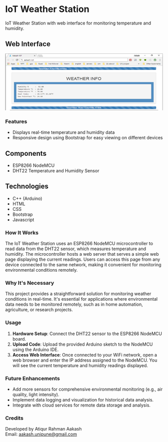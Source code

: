 # IoT Weather Station

IoT Weather Station with web interface for monitoring temperature and humidity.

## Web Interface

![Webpage Interface](overlay.jpg)

### Features
- Displays real-time temperature and humidity data
- Responsive design using Bootstrap for easy viewing on different devices

## Components
- ESP8266 NodeMCU
- DHT22 Temperature and Humidity Sensor

## Technologies
- C++ (Arduino)
- HTML
- CSS
- Bootstrap
- Javascript

### How It Works
The IoT Weather Station uses an ESP8266 NodeMCU microcontroller to read data from the DHT22 sensor, which measures temperature and humidity. The microcontroller hosts a web server that serves a simple web page displaying the current readings. Users can access this page from any device connected to the same network, making it convenient for monitoring environmental conditions remotely.

### Why It's Necessary
This project provides a straightforward solution for monitoring weather conditions in real-time. It's essential for applications where environmental data needs to be monitored remotely, such as in home automation, agriculture, or research projects.

### Usage
1. **Hardware Setup**: Connect the DHT22 sensor to the ESP8266 NodeMCU board.
2. **Upload Code**: Upload the provided Arduino sketch to the NodeMCU using the Arduino IDE.
3. **Access Web Interface**: Once connected to your WiFi network, open a web browser and enter the IP address assigned to the NodeMCU. You will see the current temperature and humidity readings displayed.

### Future Enhancements
- Add more sensors for comprehensive environmental monitoring (e.g., air quality, light intensity).
- Implement data logging and visualization for historical data analysis.
- Integrate with cloud services for remote data storage and analysis.

### Credits
Developed by Atiqur Rahman Aakash  
Email: aakash.unipune@gmail.com
